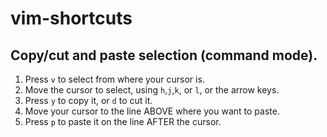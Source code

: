 # vim-shortcuts

## Copy/cut and paste selection (command mode).
1. Press `v` to select from where your cursor is.
2. Move the cursor to select, using `h`,`j`,`k`, or `l`, or the arrow keys.
3. Press `y` to copy it, or `d` to cut it.
4. Move your cursor to the line ABOVE where you want to paste.
5. Press `p` to paste it on the line AFTER the cursor.
